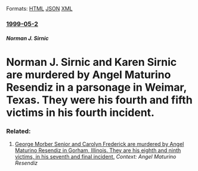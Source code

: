 
Formats: [HTML](/news/1999/05/2/norman-j-sirnic-and-karen-sirnic-are-murdered-by-angel-maturino-resendiz-in-a-parsonage-in-weimar-texas-they-were-his-fourth-and-fifth-v.html)  [JSON](/news/1999/05/2/norman-j-sirnic-and-karen-sirnic-are-murdered-by-angel-maturino-resendiz-in-a-parsonage-in-weimar-texas-they-were-his-fourth-and-fifth-v.json)  [XML](/news/1999/05/2/norman-j-sirnic-and-karen-sirnic-are-murdered-by-angel-maturino-resendiz-in-a-parsonage-in-weimar-texas-they-were-his-fourth-and-fifth-v.xml)  

### [1999-05-2](/news/1999/05/2/index.md)

##### Norman J. Sirnic
#  Norman J. Sirnic and Karen Sirnic are murdered by Angel Maturino Resendiz in a parsonage in Weimar, Texas. They were his fourth and fifth victims in his fourth incident.




### Related:

1. [ George Morber Senior and Carolyn Frederick are murdered by Angel Maturino Resendiz in Gorham, Illinois. They are his eighth and ninth victims, in his seventh and final incident.](/news/1999/06/15/george-morber-senior-and-carolyn-frederick-are-murdered-by-angel-maturino-resendiz-in-gorham-illinois-they-are-his-eighth-and-ninth-victi.md) _Context: Angel Maturino Resendiz_
